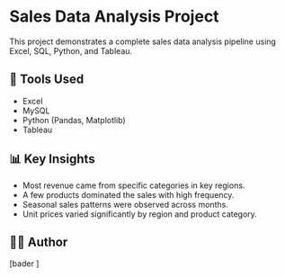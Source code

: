 # Sales Data Analysis Project

This project demonstrates a complete sales data analysis pipeline using Excel, SQL, Python, and Tableau.

## 🔧 Tools Used
- Excel
- MySQL
- Python (Pandas, Matplotlib)
- Tableau

## 📊 Key Insights
- Most revenue came from specific categories in key regions.
- A few products dominated the sales with high frequency.
- Seasonal sales patterns were observed across months.
- Unit prices varied significantly by region and product category.


## 👨‍💻 Author
[bader
]
